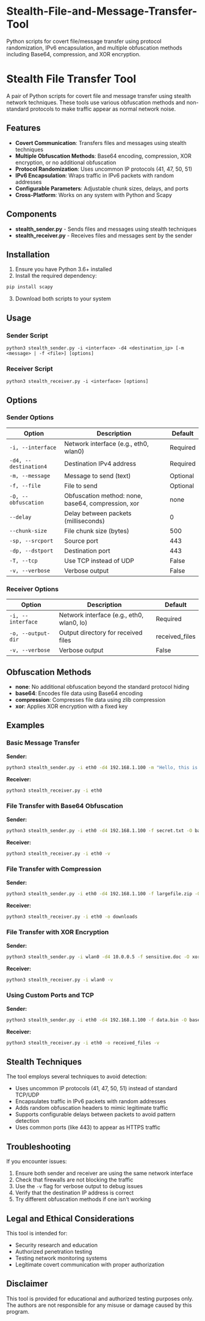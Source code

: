 # Stealth-File-and-Message-Transfer-Tool
Python scripts for covert file/message transfer using protocol randomization, IPv6 encapsulation, and multiple obfuscation methods including Base64, compression, and XOR encryption.
# Stealth File Transfer Tool

A pair of Python scripts for covert file and message transfer using stealth network techniques. These tools use various obfuscation methods and non-standard protocols to make traffic appear as normal network noise.

## Features

- **Covert Communication**: Transfers files and messages using stealth techniques
- **Multiple Obfuscation Methods**: Base64 encoding, compression, XOR encryption, or no additional obfuscation
- **Protocol Randomization**: Uses uncommon IP protocols (41, 47, 50, 51)
- **IPv6 Encapsulation**: Wraps traffic in IPv6 packets with random addresses
- **Configurable Parameters**: Adjustable chunk sizes, delays, and ports
- **Cross-Platform**: Works on any system with Python and Scapy

## Components

- **stealth_sender.py** - Sends files and messages using stealth techniques
- **stealth_receiver.py** - Receives files and messages sent by the sender

## Installation

1. Ensure you have Python 3.6+ installed
2. Install the required dependency:

```bash
pip install scapy
```

3. Download both scripts to your system

## Usage

### Sender Script

```
python3 stealth_sender.py -i <interface> -d4 <destination_ip> [-m <message> | -f <file>] [options]
```

### Receiver Script

```
python3 stealth_receiver.py -i <interface> [options]
```

## Options

### Sender Options

| Option | Description | Default |
|--------|-------------|---------|
| `-i, --interface` | Network interface (e.g., eth0, wlan0) | Required |
| `-d4, --destination4` | Destination IPv4 address | Required |
| `-m, --message` | Message to send (text) | Optional |
| `-f, --file` | File to send | Optional |
| `-O, --obfuscation` | Obfuscation method: none, base64, compression, xor | none |
| `--delay` | Delay between packets (milliseconds) | 0 |
| `--chunk-size` | File chunk size (bytes) | 500 |
| `-sp, --srcport` | Source port | 443 |
| `-dp, --dstport` | Destination port | 443 |
| `-T, --tcp` | Use TCP instead of UDP | False |
| `-v, --verbose` | Verbose output | False |

### Receiver Options

| Option | Description | Default |
|--------|-------------|---------|
| `-i, --interface` | Network interface (e.g., eth0, wlan0, lo) | Required |
| `-o, --output-dir` | Output directory for received files | received_files |
| `-v, --verbose` | Verbose output | False |

## Obfuscation Methods

- **none**: No additional obfuscation beyond the standard protocol hiding
- **base64**: Encodes file data using Base64 encoding
- **compression**: Compresses file data using zlib compression
- **xor**: Applies XOR encryption with a fixed key

## Examples

### Basic Message Transfer

**Sender:**
```bash
python3 stealth_sender.py -i eth0 -d4 192.168.1.100 -m "Hello, this is a secret message!"
```

**Receiver:**
```bash
python3 stealth_receiver.py -i eth0
```

### File Transfer with Base64 Obfuscation

**Sender:**
```bash
python3 stealth_sender.py -i eth0 -d4 192.168.1.100 -f secret.txt -O base64 --delay 10
```

**Receiver:**
```bash
python3 stealth_receiver.py -i eth0 -v
```

### File Transfer with Compression

**Sender:**
```bash
python3 stealth_sender.py -i eth0 -d4 192.168.1.100 -f largefile.zip -O compression --chunk-size 1000
```

**Receiver:**
```bash
python3 stealth_receiver.py -i eth0 -o downloads
```

### File Transfer with XOR Encryption

**Sender:**
```bash
python3 stealth_sender.py -i wlan0 -d4 10.0.0.5 -f sensitive.doc -O xor -T -sp 5353 -dp 5353
```

**Receiver:**
```bash
python3 stealth_receiver.py -i wlan0 -v
```

### Using Custom Ports and TCP

**Sender:**
```bash
python3 stealth_sender.py -i eth0 -d4 192.168.1.100 -f data.bin -O base64 -T -sp 8080 -dp 8080 --delay 5
```

**Receiver:**
```bash
python3 stealth_receiver.py -i eth0 -o received_files -v
```

## Stealth Techniques

The tool employs several techniques to avoid detection:

- Uses uncommon IP protocols (41, 47, 50, 51) instead of standard TCP/UDP
- Encapsulates traffic in IPv6 packets with random addresses
- Adds random obfuscation headers to mimic legitimate traffic
- Supports configurable delays between packets to avoid pattern detection
- Uses common ports (like 443) to appear as HTTPS traffic

## Troubleshooting

If you encounter issues:

1. Ensure both sender and receiver are using the same network interface
2. Check that firewalls are not blocking the traffic
3. Use the `-v` flag for verbose output to debug issues
4. Verify that the destination IP address is correct
5. Try different obfuscation methods if one isn't working

## Legal and Ethical Considerations

This tool is intended for:

- Security research and education
- Authorized penetration testing
- Testing network monitoring systems
- Legitimate covert communication with proper authorization



## Disclaimer

This tool is provided for educational and authorized testing purposes only. The authors are not responsible for any misuse or damage caused by this program.
